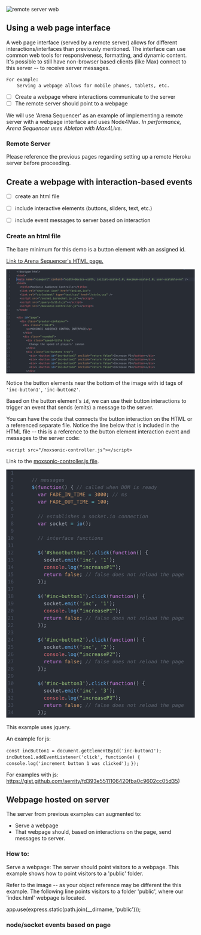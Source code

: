 ![remote server web](/images/Remote-web@2x)
## Using a web page interface

A web page interface (served by a remote server) allows for different interactions/interfaces than previously mentioned. The interface can use common web tools for responsiveness, formatting, and dynamic content. It's possible to still have non-browser based clients (like Max) connect to this server -- to receive server messages.

	For example: 
		Serving a webpage allows for mobile phones, tablets, etc. 

- [ ] Create a webpage where interactions communicate to the server
- [ ] The remote server should point to a webpage
		 
We will use 'Arena Sequencer' as an example of implementing a remote server with a webpage interface and uses Node4Max. *In performance, Arena Sequencer uses Ableton with Max4Live.*

### Remote Server
Please reference the previous pages regarding setting up a remote Heroku server before proceeding. 

## Create a webpage with interaction-based events
- [ ] create an html file
- [ ] include interactive elements (buttons, sliders, text, etc.) 
- [ ] include event messages to server based on interaction 

	
### Create an html file
The bare minimum for this demo is a button element with an assigned id. 

[Link to Arena Sequencer's HTML page.](/remote-server-web-demo/public/index.html)

![buttons-with-id](/images/buttons-with-id.png)

Notice the button elements near the bottom of the image with id tags of `'inc-button1'`, `'inc-button2'`.

Based on the button element's `id`, we can use their button interactions to trigger an event that sends (emits) a message to the server. 

You can have the code that connects the button interaction on the HTML or a referenced separate file. Notice the line below that is included in the HTML file -- this is a reference to the button element interaction event and messages to the server code: 

  `<script src="/moxsonic-controller.js"></script>`

Link to the [moxsonic-controller.js file](/remote-server-web-demo/public/moxsonic-controller.js). 

![jquery-events](/images/jquery-events.png)

This example uses jquery. 

An example for js:

`const incButton1 = document.getElementById('inc-button1');`
`incButton1.addEventListener('click', function(e) {`
  `console.log('increment button 1 was clicked');`
`});`

For examples with js: https://gist.github.com/aerrity/fd393e5511106420fba0c9602cc05d35)



## Webpage hosted on server
The server from previous examples can augmented to:

- Serve a webpage
- That webpage should, based on interactions on the page, send messages to server.

### How to:
Serve a webpage:
The server should point visitors to a webpage. This example shows how to point visitors to a 'public' folder. 

Refer to the image -- as your object reference may be different the this example. The following line points visitors to a folder 'public', where our 'index.html' webpage is located.

>
app.use(express.static(path.join(__dirname, 'public')));

### node/socket events based on page 

